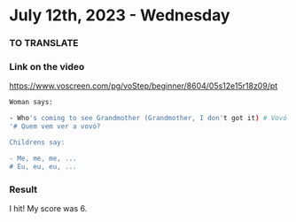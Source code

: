 # July 12th, 2023 - Wednesday

### TO TRANSLATE

### Link on the video
https://www.voscreen.com/pg/voStep/beginner/8604/05s12e15r18z09/pt

```sh
Woman says:

- Who's coming to see Grandmother (Grandmother, I don't got it) # Vovó eu nao entendi
'# Quem vem ver a vovó?

Childrens say:

- Me, me, me, ...
# Eu, eu, eu, ...
```

### Result
I hit! My score was 6.